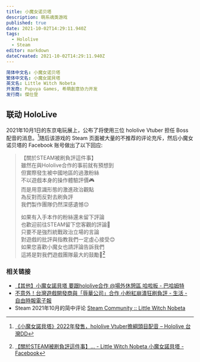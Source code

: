 ```yaml
---
title: 小魔女诺贝塔
description: 萌系魂类游戏
published: true
date: 2021-10-02T14:29:11.940Z
tags: 
  - Hololive
  - Steam
editor: markdown
dateCreated: 2021-10-02T14:29:11.940Z
---
```


```YAML
简体中文名: 小魔女诺贝塔
繁体中文名: 小魔女諾貝塔
英文名: Little Witch Nobeta
开发商: Pupuya Games, 希萌創意协力开发
发行商: 傑仕登
```

## 联动 HoloLive

2021年10月1日的东京电玩展上，公布了将使用三位 hololive Vtuber 担任 Boss 配音的消息。[^n_hvb]随后该游戏的 Steam 页面被大量的不推荐的评论充斥，然后小魔女诺贝塔的 Facebook 账号做出了以下回应:

[^n_hvb]: [《小魔女諾貝塔》2022年發售，hololive Vtuber擔綱頭目配音 – Hololive 台灣DD](https://web.archive.org/web/20211002061617/https://hololivetw.com/archives/40600)

> 【關於STEAM被刷負評這件事】<br/>
> 雖然在與Hololive合作的事前就有預想到<br>
> 但實際發生被中國地區的過激粉絲<br>
> 不以遊戲本身的操作體驗評價🎮<br>
> 而是用意識形態的激進政治觀點<br>
> 為反對而反對去刷負評<br>
> 我們製作團隊仍然深感遺憾😔
>
> 如果有入手本作的粉絲還未留下評論<br>
> 也歡迎前往STEAM留下您客觀的評論📩<br>
> 只要不是強烈統戰政治立場的言論<br>
> 對遊戲的批評與指教我們一定虛心接受😊<br>
> 如果您喜歡小魔女也請評論告訴我們<br>
> 這將是對我們遊戲團隊最大的鼓勵🥰[^fb_bc]

[^fb_bc]: [【關於STEAM被刷負評這件事】... - Little Witch Nobeta 小魔女諾貝塔 - Facebook](https://archive.is/Gq4M2 "https://www.facebook.com/LittleWitchNobeta/posts/385845053129719")

### 相关链接

+ [【其他】小魔女諾貝塔 要跟hololive合作 @場外休憩區 哈啦板 - 巴哈姆特](https://web.archive.org/web/20211002061649/https://forum.gamer.com.tw/C.php?bsn=60076&snA=6595903)
+ [不意外！台灣遊戲開發商與「辱華公司」合作 小粉紅崩潰狂刷負評 - 生活 - 自由時報電子報](https://web.archive.org/web/20211002061612/https://news.ltn.com.tw/news/life/breakingnews/3690596)
+ Steam 2021年10月的简中评论 [Steam Community :: Little Witch Nobeta](https://web.archive.org/web/20211002061501/https://steamcommunity.com/app/1049890/negativereviews/?browsefilter=mostrecent&snr=1_5_100010_&filterLanguage=schinese&p=1)
